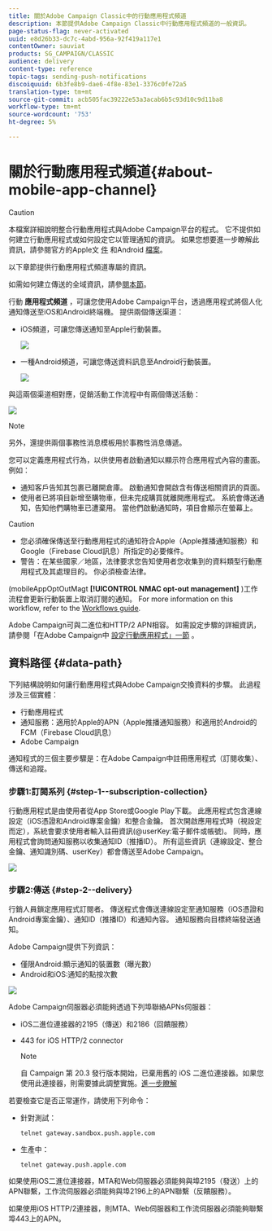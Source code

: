 ```yaml
---
title: 關於Adobe Campaign Classic中的行動應用程式頻道
description: 本節提供Adobe Campaign Classic中行動應用程式頻道的一般資訊。
page-status-flag: never-activated
uuid: e8d26b33-dc7c-4abd-956a-92f419a117e1
contentOwner: sauviat
products: SG_CAMPAIGN/CLASSIC
audience: delivery
content-type: reference
topic-tags: sending-push-notifications
discoiquuid: 6b3fe8b9-dae6-4f8e-83e1-3376c0fe72a5
translation-type: tm+mt
source-git-commit: acb505fac39222e53a3acab6b5c93d10c9d11ba8
workflow-type: tm+mt
source-wordcount: '753'
ht-degree: 5%

---
```



# 關於行動應用程式頻道{#about-mobile-app-channel}

>[!CAUTION]
>
>本檔案詳細說明整合行動應用程式與Adobe Campaign平台的程式。 它不提供如何建立行動應用程式或如何設定它以管理通知的資訊。 如果您想要進一步瞭解此資訊，請參閱官方的Apple文 [件](https://developer.apple.com/) 和Android [檔案](https://developer.android.com/index.html)。

以下章節提供行動應用程式頻道專屬的資訊。

如需如何建立傳送的全域資訊，請參[閱本節](../../delivery/using/steps-about-delivery-creation-steps.md)。

行動 **應用程式頻道** ，可讓您使用Adobe Campaign平台，透過應用程式將個人化通知傳送至iOS和Android終端機。 提供兩個傳送渠道：

* iOS頻道，可讓您傳送通知至Apple行動裝置。

   ![](assets/nmac_intro_2.png)

* 一種Android頻道，可讓您傳送資料訊息至Android行動裝置。

   ![](assets/nmac_intro_1.png)

與這兩個渠道相對應，促銷活動工作流程中有兩個傳送活動：

![](assets/nmac_intro_3.png)

>[!NOTE]
>
>另外，還提供兩個事務性消息模板用於事務性消息傳遞。

您可以定義應用程式行為，以供使用者啟動通知以顯示符合應用程式內容的畫面。 例如：

* 通知客戶告知其包裹已離開倉庫。 啟動通知會開啟含有傳送相關資訊的頁面。
* 使用者已將項目新增至購物車，但未完成購買就離開應用程式。 系統會傳送通知，告知他們購物車已遭棄用。 當他們啟動通知時，項目會顯示在螢幕上。

>[!CAUTION]
>
>* 您必須確保傳送至行動應用程式的通知符合Apple（Apple推播通知服務）和Google（Firebase Cloud訊息）所指定的必要條件。
>* 警告：在某些國家／地區，法律要求您告知使用者您收集到的資料類型行動應用程式及其處理目的。 你必須檢查法律。


(mobileAppOptOutMagt **[!UICONTROL NMAC opt-out management]** )工作流程會更新行動裝置上取消訂閱的通知。 For more information on this workflow, refer to the [Workflows guide](../../workflow/using/mobile-app-channel.md).

Adobe Campaign可與二進位和HTTP/2 APN相容。 如需設定步驟的詳細資訊，請參閱「在Adobe Campaign中 [設定行動應用程式」一節](../../delivery/using/configuring-the-mobile-application.md) 。

## 資料路徑 {#data-path}

下列結構說明如何讓行動應用程式與Adobe Campaign交換資料的步驟。 此過程涉及三個實體：

* 行動應用程式
* 通知服務：適用於Apple的APN（Apple推播通知服務）和適用於Android的FCM（Firebase Cloud訊息）
* Adobe Campaign

通知程式的三個主要步驟是：在Adobe Campaign中註冊應用程式（訂閱收集）、傳送和追蹤。

### 步驟1:訂閱系列 {#step-1--subscription-collection}

行動應用程式是由使用者從App Store或Google Play下載。 此應用程式包含連線設定（iOS憑證和Android專案金鑰）和整合金鑰。 首次開啟應用程式時（視設定而定），系統會要求使用者輸入註冊資訊(@userKey:電子郵件或帳號)。 同時，應用程式會詢問通知服務以收集通知ID（推播ID）。 所有這些資訊（連線設定、整合金鑰、通知識別碼、userKey）都會傳送至Adobe Campaign。

![](assets/nmac_register_view.png)

### 步驟2:傳送 {#step-2--delivery}

行銷人員鎖定應用程式訂閱者。 傳送程式會傳送連線設定至通知服務（iOS憑證和Android專案金鑰）、通知ID（推播ID）和通知內容。 通知服務向目標終端發送通知。

Adobe Campaign提供下列資訊：

* 僅限Android:顯示通知的裝置數（曝光數）
* Android和iOS:通知的點按次數

![](assets/nmac_delivery_view.png)

Adobe Campaign伺服器必須能夠透過下列埠聯絡APNs伺服器：

* iOS二進位連接器的2195（傳送）和2186（回饋服務）
* 443 for iOS HTTP/2 connector

   >[!NOTE]
   >
   > 自 Campaign 第 20.3 發行版本開始，已棄用舊的 iOS 二進位連接器。如果您使用此連接器，則需要據此調整實施。[進一步瞭解](https://helpx.adobe.com/tw/campaign/kb/migrate-to-apns-http2.html)

若要檢查它是否正常運作，請使用下列命令：

* 針對測試：

   ```
   telnet gateway.sandbox.push.apple.com
   ```

* 生產中：

   ```
   telnet gateway.push.apple.com
   ```

如果使用iOS二進位連接器，MTA和Web伺服器必須能夠與埠2195（發送）上的APN聯繫，工作流伺服器必須能夠與埠2196上的APN聯繫（反饋服務）。

如果使用iOS HTTP/2連接器，則MTA、Web伺服器和工作流伺服器必須能夠聯繫埠443上的APN。

